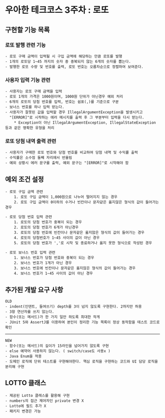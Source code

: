# 우아한 테크코스 3주차 : 로또

## 구현할 기능 목록

### 로또 발행 관련 기능

    - 로또 구매 금액이 입력될 시 구입 금액에 해당하는 만큼 로또를 발행
    - 1개의 로또당 1~45 까지의 숫자 중 중복되지 않는 6개의 숫자를 뽑는다.
    - 발행한 로또 수량 및 번호를 출력, 로또 번호는 오름차순으로 정렬하여 보여준다.

### 사용자 입력 기능 관련

    - 사용자는 로또 구매 금액을 입력
    - 로또 1개의 가격은 1000원이며, 1000원 단위가 아닌경우 예외 처리
    - 6개의 로또의 당첨 번호를 입력, 번호는 쉼표(,)를 기준으로 구분
    - 보너스 번호를 하나 입력 받는다.
    - 사용자가 잘못된 값을 입력할 경우 IllegalArgumentException을 발생시키고 
      "[ERROR]"로 시작하는 에러 메시지를 출력 후 그 부분부터 입력을 다시 받는다.
        * Exception이 아닌 IllegalArgumentException, IllegalStateException 등과 같은 명확한 유형을 처리

### 로또 당첨 내역 출력 관련

    - 사용자가 구매한 로또 번호와 당첨 번호를 비교하여 당첨 내역 및 수익률 출력
    - 수익률은 소수점 둘째 자리에서 반올림
    - 예외 상황시 에러 문구를 출력, 예외 문구는 "[ERROR]"로 시작해야 함

## 예외 조건 설정

    - 로또 구입 금액 관련
        1. 로또 구입 금액이 1,000원으로 나누어 떨어지지 않는 경우
        2. 로또 구입 금액이 0이하의 수거나 빈칸이나 문자같은 옳지않은 형식의 값이 들어가는 경우

    - 로또 당첨 번호 입력 관련
        1. 로또의 당첨 번호가 중복이 되는 경우
        2. 로또의 당첨 번호가 6개가 아닌경우
        3. 로또의 당첨 번호에 빈칸이나 문자같은 옳지않은 형식의 값이 들어가는 경우
        4. 로또의 당첨번호가 1~45 사이의 값이 아닌 경우
        5. 로또의 당첨 번호가 ','로 시작 및 종료하거나 옳지 못한 형식으로 작성된 경우
    
    - 로또 보너스 번호 입력 관련
        1. 보너스 번호가 당첨 번호와 중복이 되는 경우
        2. 보너스 번호가 1개가 아닌 경우
        3. 보너스 번호에 빈칸이나 문자같은 옳지않은 형식의 값이 들어가는 경우
        4. 보너스 번호가 1~45 사이의 값이 아닌 경우

## 추가된 개발 요구 사항

    OLD
    - indent(인덴트, 들여쓰기) depth를 3이 넘지 않도록 구현한다. 2까지만 허용
    - 3항 연산자를 쓰지 않는다.
    - 함수(또는 메서드)가 한 가지 일만 하도록 최대한 작게
    - JUnit 5와 AssertJ를 이용하여 본인이 정리한 기능 목록이 정상 동작함을 테스트 코드로 확인
****
    NEW
    - 함수(또는 메서드)의 길이가 15라인을 넘어가지 않도록 구현
    - else 예약어 사용하지 않는다. ( switch/case도 사용x )
    - Java Enum을 적용
    - 도메인 로직에 단위 테스트를 구현해야한다. 핵심 로직을 구현하는 코드와 UI 담당 로직을 분리해 구현

## LOTTO 클래스

    - 제공된 Lotto 클래스를 활용해 구현
    - numbers의 접근 제어자인 private 변경 X
    - Lotto에 필드 추가 X
    - 패키지 변경은 가능
